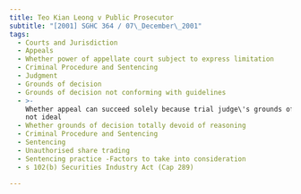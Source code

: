 ```yaml
---
title: Teo Kian Leong v Public Prosecutor
subtitle: "[2001] SGHC 364 / 07\_December\_2001"
tags:
  - Courts and Jurisdiction
  - Appeals
  - Whether power of appellate court subject to express limitation
  - Criminal Procedure and Sentencing
  - Judgment
  - Grounds of decision
  - Grounds of decision not conforming with guidelines
  - >-
    Whether appeal can succeed solely because trial judge\'s grounds of decision
    not ideal
  - Whether grounds of decision totally devoid of reasoning
  - Criminal Procedure and Sentencing
  - Sentencing
  - Unauthorised share trading
  - Sentencing practice -Factors to take into consideration
  - s 102(b) Securities Industry Act (Cap 289)

---
```


